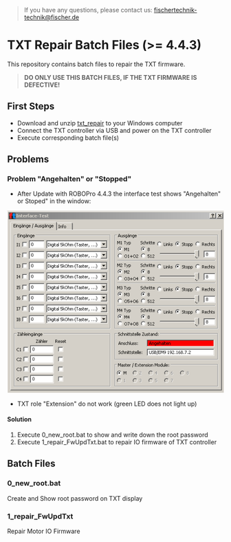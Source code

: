 > If you have any questions, please contact us: fischertechnik-technik@fischer.de

# TXT Repair Batch Files (>= 4.4.3)
This repository contains batch files to repair the TXT firmware.

> **DO ONLY USE THIS BATCH FILES, IF THE TXT FIRMWARE IS DEFECTIVE!**

## First Steps
- Download and unzip [txt_repair](https://github.com/fischertechnikGmbH/txt_repair/archive/master.zip) to your Windows computer
- Connect the TXT controller via USB and power on the TXT controller
- Execute corresponding batch file(s) 

## Problems
### Problem "Angehalten" or "Stopped"
- After Update with ROBOPro 4.4.3 the interface test shows "Angehalten" or Stoped" in the window:

![interfacetest](docs/interfacetest.PNG)

- TXT role "Extension" do not work (green LED does not light up)

#### Solution
1. Execute 0_new_root.bat to show and write down the root password
2. Execute 1_repair_FwUpdTxt.bat to repair IO firmware of TXT controller

## Batch Files
### 0_new_root.bat
Create and Show root password on TXT display

### 1_repair_FwUpdTxt
Repair Motor IO Firmware

